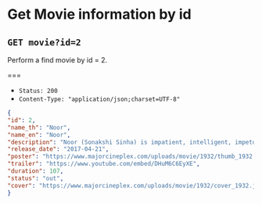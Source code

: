 # Get Movie information by id

## `GET movie?id=2`

Perform a find movie by id = 2.

===

* `Status: 200`
* `Content-Type: "application/json;charset=UTF-8"`
```json
{
"id": 2,
"name_th": "Noor",
"name_en": "Noor",
"description": "Noor (Sonakshi Sinha) is impatient, intelligent, impetuous and on the hunt for love in a city that is frustrating but also her addiction. She and her two best friends, Saad a young entrepreneurial restaurateur, who shuttles between London and Mumbai, and Zaara a with-it Parsi who plays DJ gigs at various nightclubs in the city, form the core of a coming-of-age story set in Mumbai, the ever-changing metropolis that is home to more than 21 million people.",
"release_date": "2017-04-21",
"poster": "https://www.majorcineplex.com/uploads/movie/1932/thumb_1932.jpg",
"trailer": "https://www.youtube.com/embed/DHuM6C6EyXE",
"duration": 107,
"status": "out",
"cover": "https://www.majorcineplex.com/uploads/movie/1932/cover_1932.jpg"
}
```